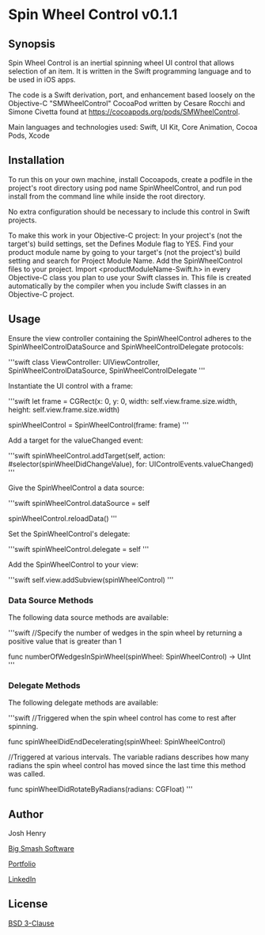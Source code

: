 # Spin Wheel Control v0.1.1

## Synopsis

Spin Wheel Control is an inertial spinning wheel UI control that allows selection of an item. It is written in the Swift programming language and to be used in iOS apps.

The code is a Swift derivation, port, and enhancement based loosely on the Objective-C "SMWheelControl" CocoaPod written by Cesare Rocchi and Simone Civetta found at https://cocoapods.org/pods/SMWheelControl.

Main languages and technologies used: Swift, UI Kit, Core Animation, Cocoa Pods, Xcode


## Installation 

To run this on your own machine, install Cocoapods, create a podfile in the project's root directory using pod name SpinWheelControl, and run pod install from the command line while inside the root directory.

No extra configuration should be necessary to include this control in Swift projects.

To make this work in your Objective-C project:
In your project's (not the target's) build settings, set the Defines Module flag to YES.
Find your product module name by going to your target's (not the project's) build setting and search for Project Module Name.
Add the SpinWheelControl files to your project.
Import <productModuleName-Swift.h> in every Objective-C class you plan to use your Swift classes in. This file is created automatically by the compiler when you include Swift classes in an Objective-C project.


## Usage

Ensure the view controller containing the SpinWheelControl adheres to the SpinWheelControlDataSource and SpinWheelControlDelegate protocols:

'''swift
class ViewController: UIViewController, SpinWheelControlDataSource, SpinWheelControlDelegate
'''


Instantiate the UI control with a frame:

'''swift
let frame = CGRect(x: 0, y: 0, width: self.view.frame.size.width, height: self.view.frame.size.width)

spinWheelControl = SpinWheelControl(frame: frame)
'''


Add a target for the valueChanged event:

'''swift
spinWheelControl.addTarget(self, action: #selector(spinWheelDidChangeValue), for: UIControlEvents.valueChanged)
'''


Give the SpinWheelControl a data source:

'''swift
spinWheelControl.dataSource = self

spinWheelControl.reloadData()
'''


Set the SpinWheelControl's delegate:

'''swift
spinWheelControl.delegate = self
'''


Add the SpinWheelControl to your view:

'''swift
self.view.addSubview(spinWheelControl)
'''


### Data Source Methods

The following data source methods are available:

'''swift
//Specify the number of wedges in the spin wheel by returning a positive value that is greater than 1

func numberOfWedgesInSpinWheel(spinWheel: SpinWheelControl) -> UInt
'''


### Delegate Methods


The following delegate methods are available:

'''swift
//Triggered when the spin wheel control has come to rest after spinning.

func spinWheelDidEndDecelerating(spinWheel: SpinWheelControl)


//Triggered at various intervals. The variable radians describes how many radians the spin wheel control has moved since the last time this method was called.

func spinWheelDidRotateByRadians(radians: CGFloat)
'''


## Author

Josh Henry

[Big Smash Software](http://www.bigsmashsoftware.com)

[Portfolio](http://www.joshhenry.info)

[LinkedIn](https://www.linkedin.com/in/joshdhenry)


## License
[BSD 3-Clause](http://opensource.org/licenses/BSD-3-Clause)
